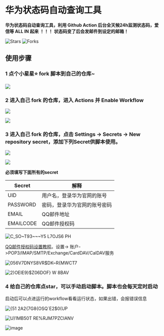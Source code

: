 # 华为状态码自动查询工具
**华为状态码自动查询工具，利用 Github Action 后台全天候24h监测状态码，爱信等 ALL IN 起来 ！！！**
**状态码变了后会发邮件到设定的邮箱！**

![Stars](https://img.shields.io/github/stars/zgzhengSEU/HWStatusCodeAutoQuery.svg)
![Forks](https://img.shields.io/github/forks/zgzhengSEU/HWStatusCodeAutoQuery.svg)

## 使用步骤

### 1 点个小星星⭐ fork 脚本到自己的仓库~
  
![](https://cdn.jsdelivr.net/gh/zgzhengSEU/imagebed/Image/202211111311139.png)

### 2 进入自己 fork 的仓库，进入 Actions 并 Enable Workflow

![](https://cdn.jsdelivr.net/gh/zgzhengSEU/imagebed/Image/202211102359648.png)

![](https://cdn.jsdelivr.net/gh/zgzhengSEU/imagebed/Image/202211110000533.png)

### 3 进入自己 fork 的仓库，点击 Settings -> Secrets -> New repository secret，添加下列Secret供脚本使用。

![](https://cdn.jsdelivr.net/gh/zgzhengSEU/imagebed/Image/202211110006864.png)

![](https://cdn.jsdelivr.net/gh/zgzhengSEU/imagebed/Image/202211111323769.png)

**必须填写下面所有的secret**

| Secret     | 解释                                                         |
| ---------- | ------------------------------------------------------------ |
| UID        | 用户名，登录华为官网的账号                                    |
| PASSWORD   | 密码，登录华为官网的账号密码                                 |
| EMAIL      | QQ邮件地址                                                     |
| EMAILCODE  | QQ邮件授权码                                                   |

![C_SO~T93~~~Y5 L7OJS6 PH](https://user-images.githubusercontent.com/62554593/201273620-1e57d6ea-3f11-48f0-b08b-0efd6ea9c3a2.png)

[QQ邮件授权码设置教程](https://service.mail.qq.com/cgi-bin/help?subtype=1&&no=1001256&&id=28)。设置-> 账户->POP3/IMAP/SMTP/Exchange/CardDAV/CalDAV服务

![056V7DNYS8VR$DK~R{MWCT7](https://user-images.githubusercontent.com/62554593/201148676-796927c2-2e98-4208-8763-ca5bbefbf902.png)

![2)OEIE9}$Z06DOF} W 8BAV](https://user-images.githubusercontent.com/62554593/201148533-27fb2038-8588-49de-97b0-dac2f86d9565.png)


### 4 给自己的仓库点star，可以手动启动脚本。脚本也会每天定时启动

启动后可以点进运行的workflow看看运行状态，如果出错，会报错误信息

![{51 2A2{7G8{OSQ`E2$0(UP](https://user-images.githubusercontent.com/62554593/201295883-efe0d151-c1ff-4664-88cb-9e38ce1b65a3.png)

![U)1MB50T RE%RJM7PZCIANV](https://user-images.githubusercontent.com/62554593/201296693-c84aecce-c527-447c-8ba0-6e51580547c6.png)

![image](https://user-images.githubusercontent.com/62554593/201296761-85cd60af-7e72-4311-85e1-d0f2ac985600.png)


